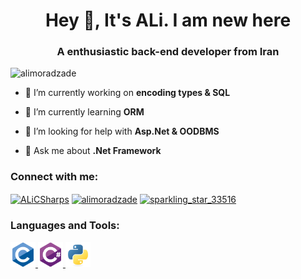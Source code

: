 <h1 align="center">Hey 👋, It's ALi. I am new here</h1>
<h3 align="center">A enthusiastic back-end developer from Iran</h3>

<p align="left"> <img src="https://komarev.com/ghpvc/?username=alimoradzade&label=Profile%20views&color=0e75b6&style=flat" alt="alimoradzade" /> </p>

- 🔭 I’m currently working on **encoding types & SQL**

- 🌱 I’m currently learning **ORM**

- 🤝 I’m looking for help with **Asp.Net & OODBMS**

- 💬 Ask me about **.Net Framework**

<h3 align="left">Connect with me:</h3>
<p align="left">
<a href="https://t.me/alicsharps" target="blank"><img align="center" src="https://user-images.githubusercontent.com/49933115/139837223-bf23d3a9-4638-4e17-994a-ac8678d5f517.png" alt="ALiCSharps" height="40" width="40" /></a>
<a href="https://linkedin.com/in/alimoradzade" target="blank"><img align="center" src="https://raw.githubusercontent.com/rahuldkjain/github-profile-readme-generator/master/src/images/icons/Social/linked-in-alt.svg" alt="alimoradzade" height="30" width="40" /></a>
<a href="https://discord.gg/sparkling_star_33516" target="blank"><img align="center" src="https://raw.githubusercontent.com/rahuldkjain/github-profile-readme-generator/master/src/images/icons/Social/discord.svg" alt="sparkling_star_33516" height="30" width="40" /></a>
</p>

<h3 align="left">Languages and Tools:</h3>
<p align="left"> <a href="https://www.cprogramming.com/" target="_blank" rel="noreferrer"> <img src="https://raw.githubusercontent.com/devicons/devicon/master/icons/c/c-original.svg" alt="c" width="40" height="40"/> </a> <a href="https://www.w3schools.com/cs/" target="_blank" rel="noreferrer"> <img src="https://raw.githubusercontent.com/devicons/devicon/master/icons/csharp/csharp-original.svg" alt="csharp" width="40" height="40"/> </a> <a href="https://www.python.org" target="_blank" rel="noreferrer"> <img src="https://raw.githubusercontent.com/devicons/devicon/master/icons/python/python-original.svg" alt="python" width="40" height="40"/> </a> </p>

